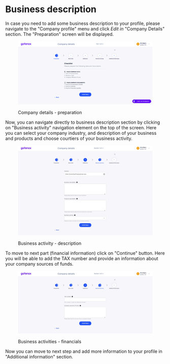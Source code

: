# Business description

In case you need to add some business description to your profile, please navigate to the "Company profile" menu and click _Edit in_ "Company Details" section. The "Preparation" screen will be displayed.

<figure><img src="../../../.gitbook/assets/preparation.png" alt=""><figcaption><p>Company details - preparation</p></figcaption></figure>

Now, you can navigate directly to business description section by clicking on "Business activity" navigation element on the top of the screen. Here you can select your company industry, and description of your business and products and choose courtiers of your business activity.

<figure><img src="../../../.gitbook/assets/business_activity_general.png" alt=""><figcaption><p>Business activity - description</p></figcaption></figure>

To move to next part (financial information) click on "Continue" button. Here you will be able to add the TAX number and provide an information about your company sources of funds.&#x20;

<figure><img src="../../../.gitbook/assets/business_activity_financials.png" alt=""><figcaption><p>Business activities - financials</p></figcaption></figure>

Now you can move to next step and add more information to your profile in "Additional information" section.
